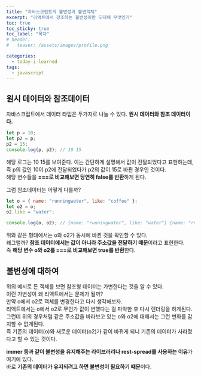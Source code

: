 ```yaml
---
title: "자바스크립트의 불변성과 불변객체"
excerpt: "리액트에서 강조하는 불변성이란 도대체 무엇인가"
toc: true
toc_sticky: true
toc_label: "목차"
# header:
#   teaser: /assets/images/profile.png

categories:
  - today-i-learned
tags:
  - javascript
---
```


## 원시 데이터와 참조데이터

자바스크립트에서 데이터 타입은 두가지로 나눌 수 있다. **원시 데이터와 참조 데이터이다.**

```js
let p = 10;
let p2 = p;
p2 = 15;
console.log(p, p2); // 10 15
```

해당 로그는 10 15를 보여준다. 이는 간단하게 설명해서 값이 전달되었다고 표현하는데,  
즉 p의 값인 10이 p2에 전달되었다가 p2의 값이 15로 바뀐 경우인 것이다.  
해당 변수들을 **===로 비교해보면 당연히 false를 반환**하게 된다.

그럼 참조데이터는 어떻게 다를까?

```js
let o = { name: "runningwater", like: "coffee" };
let o2 = o;
o2.like = "water";

console.log(o, o2); // {name: "runningwater", like: "water"} {name: "runningwater", like: "water"}
```

위와 같은 형태에서는 o와 o2가 동시에 바뀐 것을 확인할 수 있다.  
왜그럴까? **참조 데이터에서는 값이 아니라 주소값을 전달하기 때문**이라고 표현한다.  
즉 **해당 변수 o와 o2를 ===로 비교해보면 true를 반환**한다.

## 불변성에 대하여

위의 예시로 든 객체를 보면 참조형 데이터는 가변한다는 것을 알 수 있다.  
이런 가변성이 왜 리액트에서는 문제가 될까?  
만약 o에서 o2로 객체를 변경한다고 다시 생각해보자.  
리액트에서는 o에서 o2로 무언가 값이 변했다는 걸 파악한 후 다시 렌더링을 하게된다.  
그런데 위의 경우처럼 같은 주소값을 바라보고 있는 o와 o2에 대해서는 그런 변화를 감지할 수 없게된다.  
즉 기존의 데이터(o)와 새로운 데이터(o2)가 같이 바뀌게 되니 기존의 데이터가 사라졌다고 할 수 있는 것이다.

**immer 등과 같이 불변성을 유지해주는 라이브러리나 rest-spread를 사용하는 이유**가 여기에 있다.  
바로 **기존의 데이터가 유지되려고 하면 불변성이 필요하기 때문**이다.
